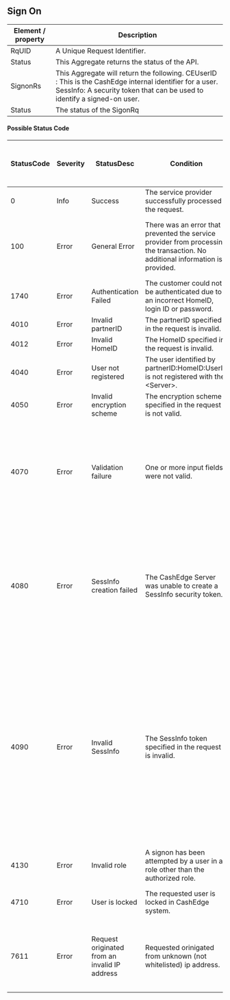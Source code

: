 ## Sign On


|Element / property|Description|
|--- |--- |
|RqUID|A Unique Request Identifier.|
|Status|This Aggregate returns the status of the API.|
|SignonRs|This Aggregate will return the following. CEUserID : This is the CashEdge internal identifier for a user.  SessInfo: A security token that can be used to identify a signed-on user.|
|Status|The status of the SigonRq|

#### Possible Status Code

|StatusCode|Severity|StatusDesc|Condition|Action API Partner should take to resolve the error|
|--- |--- |--- |--- |--- |
|0|Info|Success|The service provider successfully processed the request.||
|100|Error|General Error|There was an error that prevented the service provider from processing the transaction. No additional information is provided.|If this error continues to occur, please reach out to us the timestamp and CEUserId.|
|1740|Error|Authentication Failed|The customer could not be authenticated due to an incorrect HomeID, login ID or password.|Verify the user Login ID and Password|
|4010|Error|Invalid partnerID|The partnerID specified in the request is invalid.||
|4012|Error|Invalid HomeID|The HomeID specified in the request is invalid.||
|4040|Error|User not registered|The user identified by partnerID:HomeID:UserID is not registered with the &lt;Server&gt;.||
|4050|Error|Invalid encryption scheme|The encryption scheme specified in the request is not valid.||
|4070|Error|Validation failure|One or more input fields were not valid.|Partner should make sure the mandatory parameters are sent in the request and in the defined format as in the corresponding XSD.|
|4080|Error|SessInfo creation failed|The CashEdge Server was unable to create a SessInfo security token.|Partner should reinvoke the SingOn API to get the new SessInfo token. If the error continues to occur, please reach out to us with the timestamp and CEUserId.|
|4090|Error|Invalid SessInfo|The SessInfo token specified in the request is invalid.|This error occurs when the Session token is invalid or expired; Partner should generate a new SessInfo token and reinvoke the process flow with the new SessInfo token. If the error continues to occur, please reach out to us with the timestamp and CEUserId.|
|4130|Error|Invalid role|A signon has been attempted by a user in a role other than the authorized role.||
|4710|Error|User is locked|The requested user is locked in CashEdge system.|Partner has to reach out to us with CEUserID.|
|7611|Error|Request originated from an invalid IP address|Requested orinigated from unknown (not whitelisted) ip address.|Partner has to reach out to us to whitelist any new IP's or make the request from whitelisted Ips.|
